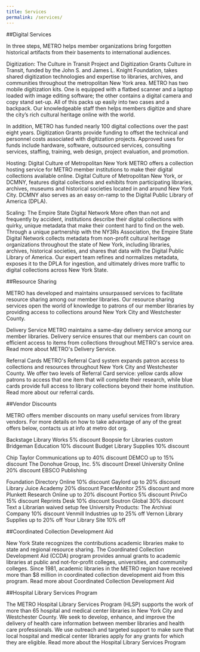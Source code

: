 ```yaml
---
title: Services
permalink: /services/
---
```


##Digital Services

In three steps, METRO helps member organizations bring forgotten historical artifacts from their basements to international audiences.  

Digitization: The Culture in Transit Project and Digitization Grants
Culture in Transit, funded by the John S. and James L. Knight Foundation, takes shared digitization technologies and expertise to libraries, archives, and communities throughout the metropolitan New York area.  METRO has two mobile digitization kits. One is equipped with a flatbed scanner and a laptop loaded with image editing software; the other contains a digital camera and copy stand set-up. All of this packs up easily into two cases and a backpack. Our knowledgeable staff then helps members digitize and share the city’s rich cultural heritage online with the world. 

In addition, METRO has funded nearly 100 digital collections over the past eight years. Digitization Grants provide funding to offset the technical and personnel costs associated with digitization projects. Approved uses for funds include hardware, software, outsourced services, consulting services, staffing, training, web design, project evaluation, and promotion.

Hosting: Digital Culture of Metropolitan New York 
METRO offers a collection hosting service for METRO member institutions to make their digital collections available online. Digital Culture of Metropolitan New York, or DCMNY, features digital collections and exhibits from participating libraries, archives, museums and historical societies located in and around New York City. DCMNY also serves as an easy on-ramp to the Digital Public Library of America (DPLA).

Scaling: The Empire State Digital Network
More often than not and frequently by accident, institutions describe their digital collections with quirky, unique metadata that make their content hard to find on the web. Through a unique partnership with the NY3Rs Association, the Empire State Digital Network collects metadata from non-profit cultural heritage organizations throughout the state of New York, including libraries, archives, historical societies, and shares that data with the Digital Public Library of America.  Our expert team refines and normalizes metadata, exposes it to the DPLA for ingestion, and ultimately drives more traffic to digital collections across New York State.

##Resource Sharing

METRO has developed and maintains unsurpassed services to facilitate resource sharing among our member libraries. Our resource sharing services open the world of knowledge to patrons of our member libraries by providing access to collections around New York City and Westchester County.

Delivery Service
METRO maintains a same-day delivery service among our member libraries. Delivery service ensures that our members can count on efficient access to items from collections throughout METRO's service area. 
Read more about METRO's Delivery Service.

Referral Cards
METRO's Referral Card system expands patron access to collections and resources throughout New York City and Westchester County. We offer two levels of Referral Card service: yellow cards allow patrons to access that one item that will complete their research, while blue cards provide full access to library collections beyond their home institution.
Read more about our referral cards.

##Vendor Discounts

METRO offers member discounts on many useful services from library vendors.  For more details on how to take advantage of any of the great offers below, contacts us at info at metro dot org.

Backstage Library Works
5% discount
Boopsie for Libraries
custom
Bridgeman Education
10% discount
Budget Library Supplies 
10% discount


Chip Taylor Communications
up to 40% discount
DEMCO
up to 15% discount
The Donohue Group, Inc.
5% discount
Drexel University Online
20% discount
EBSCO Publishing


Foundation Directory Online
10% discount
Gaylord
up to 20% discount
Library Juice Academy
20% discount
PacerMonitor
25% discount and more
Plunkett Research Online
up to 20% discount
Portico
5% discount
PrivCo
15% discount
Reprints Desk
10% discount
Soutron Global
30% discount
Text a Librarian
waived setup fee
University Products: The Archival Company
10% discount
Venmill Industries
up to 25% off
Vernon Library Supplies
up to 20% off
Your Library Site
10% off


##Coordinated Collection Development Aid

New York State recognizes the contributions academic libraries make to state and regional resource sharing. The Coordinated Collection Development Aid (CCDA) program provides annual grants to academic libraries at public and not-for-profit colleges, universities, and community colleges. Since 1981, academic libraries in the METRO region have received more than $8 million in coordinated collection development aid from this program.
Read more about Coordinated Collection Development Aid

##Hospital Library Services Program

The METRO Hospital Library Services Program (HLSP) supports the work of more than 65 hospital and medical center libraries in New York City and Westchester County. We seek to develop, enhance, and improve the delivery of health care information between member libraries and health care professionals. We use outreach and targeted support to make sure that local hospital and medical center libraries apply for any grants for which they are eligible. 
Read more about the Hospital Library Services Program
